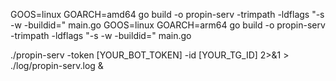 GOOS=linux GOARCH=amd64 go build -o propin-serv -trimpath -ldflags "-s -w -buildid=" main.go
GOOS=linux GOARCH=arm64 go build -o propin-serv -trimpath -ldflags "-s -w -buildid=" main.go

./propin-serv -token [YOUR_BOT_TOKEN] -id [YOUR_TG_ID] 2>&1 > ./log/propin-serv.log &